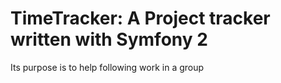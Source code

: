 TimeTracker: A Project tracker written with Symfony 2
=====================================================

Its purpose is to help following work in a group
